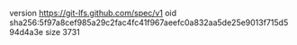 version https://git-lfs.github.com/spec/v1
oid sha256:5f97a8cef985a29c2fac4fc41f967aeefc0a832aa5de25e9013f715d594d4a3e
size 3731
